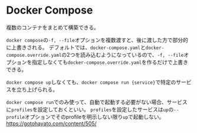 # Docker Compose

複数のコンテナをまとめて構築できる。

`docker compose`の`-f, --file`オプションを複数渡すと、後に渡した方で部分的に上書きされる。
デフォルトでは、`docker-compose.yaml`と`docker-compose.override.yaml`の2つを読み込むようになっているので、`-f, --file`オプションを指定しなくても`docker-compose.override.yaml`を作るだけで上書きできる。

`docker compose up`しなくても、`docker compose run {service}`で特定のサービスを立ち上げられる。

`docker compose run`でのみ使って、自動で起動する必要がない場合、サービスに`profiles`を設定しておくといい。
`profiles`を設定したサービスは`up`の`--profile`オプションでそのprofileを明示しない限り`up`で起動しない。
https://gotohayato.com/content/505/
